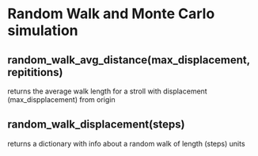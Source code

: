 # Random Walk and Monte Carlo simulation

## random_walk_avg_distance(max_displacement, repititions)

returns the average walk length for a stroll with displacement (max_dispplacement) from origin

## random_walk_displacement(steps)

returns a dictionary with info about a random walk of length (steps) units